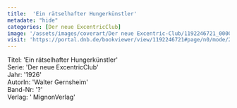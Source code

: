 ```yaml
---
title:  'Ein rätselhafter Hungerkünstler'
metadate: "hide"
categories: [Der neue ExcentricClub]
image: '/assets/images/coverart/Der neue Excentric-Club/1192246721_00000010.jpg'
visit: 'https://portal.dnb.de/bookviewer/view/1192246721#page/n0/mode/2up'
---
```

Titel: 'Ein rätselhafter Hungerkünstler' <br>
Serie: 'Der neue ExcentricClub' <br>
Jahr: '1926' <br>
AutorIn: 'Walter Gernsheim' <br>
Band-Nr: '?' <br>
Verlag: ' MignonVerlag'